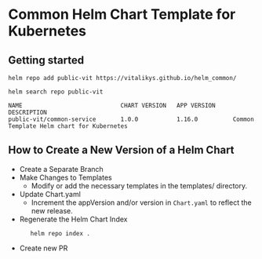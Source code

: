 # Common Helm Chart Template for Kubernetes



## Getting started

```shell
helm repo add public-vit https://vitalikys.github.io/helm_common/
```

```shell
helm search repo public-vit

NAME                            CHART VERSION   APP VERSION     DESCRIPTION                              
public-vit/common-service       1.0.0           1.16.0          Common Template Helm chart for Kubernetes

```

## How to Create a New Version of a Helm Chart

- Create a Separate Branch
- Make Changes to Templates
  - Modify or add the necessary templates in the templates/ directory.
- Update Chart.yaml
  - Increment the appVersion and/or version in `Chart.yaml` to reflect the new release.
- Regenerate the Helm Chart Index
    ```shell
       helm repo index .
    ```
- Create new PR

